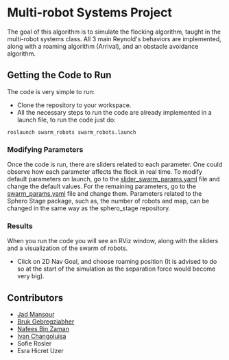# Multi-robot Systems Project
The goal of this algorithm is to simulate the flocking algorithm, taught in the multi-robot systems class. All 3 main Reynold's behaviors are implemented, along with a roaming algorithm (Arrival), and an obstacle avoidance algorithm.

## Getting the Code to Run
The code is very simple to run:
* Clone the repository to your workspace.
* All the necessary steps to run the code are already implemented in a launch file, to run the code just do:
```
roslaunch swarm_robots swarm_robots.launch
```

### Modifying Parameters
Once the code is run, there are sliders related to each parameter. One could observe how each parameter affects the flock in real time. To modify default parameters on launch, go to the [slider_swarm_params.yaml](swarm_robots/params/slider_swarm_params.yaml) file and change the default values. For the remaining parameters, go to the [swarm_params.yaml](swarm_robots/params/swarm_params.yaml) file and change them.
Parameters related to the Sphero Stage package, such as, the number of robots and map, can be changed in the same way as the sphero_stage repository.

### Results
When you run the code you will see an RViz window, along with the sliders and a visualization of the swarm of robots.
* Click on 2D Nav Goal, and choose roaming position (It is advised to do so at the start of the simulation as the separation force would become very big).

## Contributors
* [Jad Mansour](https://github.com/j4dooooo)
* [Bruk Gebregziabher](https://github.com/brukg)
* [Nafees Bin Zaman](https://github.com/NafBZ)
* [Ivan Changoluisa](https://github.com/davidchangoluisa)
* Sofie Rosler
* Esra Hicret Uzer
